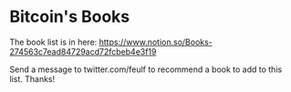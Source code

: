 # Bitcoin's Books
The book list is in here: https://www.notion.so/Books-274563c7ead84729acd72fcbeb4e3f19

Send a message to twitter.com/feulf to recommend a book to add to this list. Thanks!
